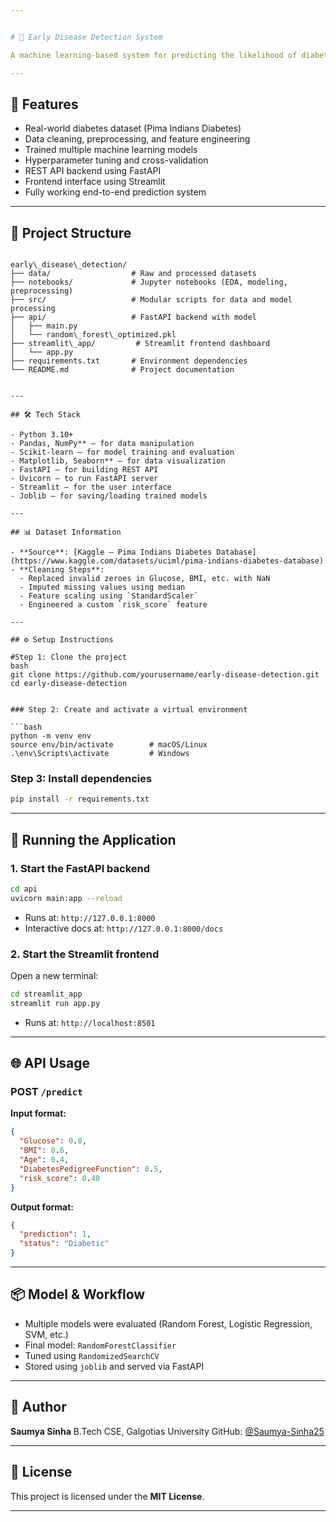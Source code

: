 ```yaml
---


# 🧬 Early Disease Detection System

A machine learning-based system for predicting the likelihood of diabetes in individuals, built using data analytics, AI modeling, and full-stack deployment techniques.

---
```


## 📌 Features

- Real-world diabetes dataset (Pima Indians Diabetes)
- Data cleaning, preprocessing, and feature engineering
- Trained multiple machine learning models
- Hyperparameter tuning and cross-validation
- REST API backend using FastAPI
- Frontend interface using Streamlit
- Fully working end-to-end prediction system

---

## 📁 Project Structure

```

early\_disease\_detection/
├── data/                  # Raw and processed datasets
├── notebooks/             # Jupyter notebooks (EDA, modeling, preprocessing)
├── src/                   # Modular scripts for data and model processing
├── api/                   # FastAPI backend with model
│   ├── main.py
│   └── random\_forest\_optimized.pkl
├── streamlit\_app/         # Streamlit frontend dashboard
│   └── app.py
├── requirements.txt       # Environment dependencies
└── README.md              # Project documentation


---

## 🛠️ Tech Stack

- Python 3.10+
- Pandas, NumPy** – for data manipulation
- Scikit-learn – for model training and evaluation
- Matplotlib, Seaborn** – for data visualization
- FastAPI – for building REST API
- Uvicorn – to run FastAPI server
- Streamlit – for the user interface
- Joblib – for saving/loading trained models

---

## 📊 Dataset Information

- **Source**: [Kaggle – Pima Indians Diabetes Database](https://www.kaggle.com/datasets/uciml/pima-indians-diabetes-database)
- **Cleaning Steps**:
  - Replaced invalid zeroes in Glucose, BMI, etc. with NaN
  - Imputed missing values using median
  - Feature scaling using `StandardScaler`
  - Engineered a custom `risk_score` feature

---

## ⚙️ Setup Instructions

#Step 1: Clone the project
bash
git clone https://github.com/yourusername/early-disease-detection.git
cd early-disease-detection


### Step 2: Create and activate a virtual environment

```bash
python -m venv env
source env/bin/activate        # macOS/Linux
.\env\Scripts\activate         # Windows
```

### Step 3: Install dependencies

```bash
pip install -r requirements.txt
```

---

## 🚀 Running the Application

### 1. Start the FastAPI backend

```bash
cd api
uvicorn main:app --reload
```

* Runs at: `http://127.0.0.1:8000`
* Interactive docs at: `http://127.0.0.1:8000/docs`

### 2. Start the Streamlit frontend

Open a new terminal:

```bash
cd streamlit_app
streamlit run app.py
```

* Runs at: `http://localhost:8501`

---

## 🌐 API Usage

### POST `/predict`

**Input format:**

```json
{
  "Glucose": 0.8,
  "BMI": 0.6,
  "Age": 0.4,
  "DiabetesPedigreeFunction": 0.5,
  "risk_score": 0.48
}
```

**Output format:**

```json
{
  "prediction": 1,
  "status": "Diabetic"
}
```

---

## 📦 Model & Workflow

* Multiple models were evaluated (Random Forest, Logistic Regression, SVM, etc.)
* Final model: `RandomForestClassifier`
* Tuned using `RandomizedSearchCV`
* Stored using `joblib` and served via FastAPI

---

## 👤 Author

**Saumya Sinha**
B.Tech CSE, Galgotias University
GitHub: [@Saumya-Sinha25](https://github.com/Saumya-Sinha25)

---

## 📜 License

This project is licensed under the **MIT License**.

---


